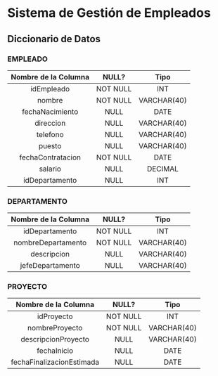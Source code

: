 # Sistema de Gestión de Empleados

## Diccionario de Datos

### EMPLEADO

| Nombre de la Columna | NULL? | Tipo |
| :--: | :--: | :--: |
| idEmpleado | NOT NULL | INT |
| nombre | NOT NULL | VARCHAR(40) |
| fechaNacimiento | NULL | DATE |
| direccion | NULL | VARCHAR(40) |
| telefono | NULL | VARCHAR(40) |
| puesto | NULL | VARCHAR(40) |
| fechaContratacion | NOT NULL | DATE |
| salario | NULL | DECIMAL |
| idDepartamento | NULL | INT |

### DEPARTAMENTO

| Nombre de la Columna | NULL? | Tipo |
| :--: | :--: | :--: |
| idDepartamento | NOT NULL | INT |
| nombreDepartamento | NOT NULL | VARCHAR(40) |
| descripcion | NULL | VARCHAR(40) |
| jefeDepartamento | NULL | VARCHAR(40) |

### PROYECTO

| Nombre de la Columna | NULL? | Tipo |
| :--: | :--: | :--: |
| idProyecto | NOT NULL | INT |
| nombreProyecto | NOT NULL | VARCHAR(40) |
| descripcionProyecto | NULL | VARCHAR(40) |
| fechaInicio | NULL | DATE |
| fechaFinalizacionEstimada | NULL | DATE |
